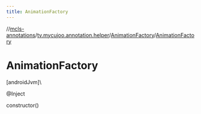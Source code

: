 ```yaml
---
title: AnimationFactory
---
```

//[mcls-annotations](../../../index.html)/[tv.mycujoo.annotation.helper](../index.html)/[AnimationFactory](index.html)/[AnimationFactory](-animation-factory.html)



# AnimationFactory



[androidJvm]\




@Inject



constructor()




